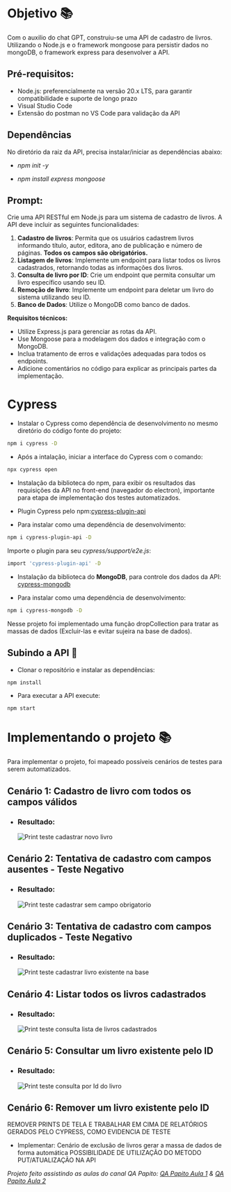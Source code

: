 # Objetivo 📚
Com o auxilio do chat GPT, construiu-se uma API de cadastro de livros. Utilizando o Node.js e o framework mongoose para persistir dados no mongoDB, o framework express para desenvolver a API.

## Pré-requisitos:

- Node.js: preferencialmente na versão 20.x LTS, para garantir compatibilidade e suporte de longo prazo 
- Visual Studio Code
- Extensão do postman no VS Code para validação da API

## Dependências

No diretório da raiz da API, precisa instalar/iniciar as dependências abaixo:
- *npm init -y*

- *npm install express mongoose*

## Prompt:

Crie uma API RESTful em Node.js para um sistema de cadastro de livros. A API deve incluir as seguintes funcionalidades:

1. **Cadastro de livros**: Permita que os usuários cadastrem livros informando título, autor, editora, ano de publicação e número de páginas. **Todos os campos são obrigatórios.**
2. **Listagem de livros**: Implemente um endpoint para listar todos os livros cadastrados, retornando todas as informações dos livros.
3. **Consulta de livro por ID**: Crie um endpoint que permita consultar um livro específico usando seu ID.
4. **Remoção de livro**: Implemente um endpoint para deletar um livro do sistema utilizando seu ID.
5. **Banco de Dados**: Utilize o MongoDB como banco de dados.

**Requisitos técnicos:**

- Utilize Express.js para gerenciar as rotas da API.
- Use Mongoose para a modelagem dos dados e integração com o MongoDB.
- Inclua tratamento de erros e validações adequadas para todos os endpoints.
- Adicione comentários no código para explicar as principais partes da implementação.

# Cypress

- Instalar o Cypress como dependência de desenvolvimento no mesmo diretório do código fonte do projeto: 

```bash
npm i cypress -D
```

- Após a intalação, iniciar a interface do Cypress com o comando: 

```bash
npx cypress open
```

- Instalação da biblioteca do npm, para exibir os resultados das requisições da API no front-end (navegador do electron), importante para etapa de implementação dos testes automatizados. 
- Plugin Cypress pelo npm:[cypress-plugin-api](https://www.npmjs.com/package/cypress-plugin-api) 

- Para instalar como uma dependência de desenvolvimento: 

```bash
npm i cypress-plugin-api -D
```

Importe o plugin para seu *cypress/support/e2e.js*: 

```bash
import 'cypress-plugin-api' -D
```


- Instalação da biblioteca do **MongoDB**, para controle dos dados da API: [cypress-mongodb](https://www.npmjs.com/package/cypress-mongodb) 

- Para instalar como uma dependência de desenvolvimento: 

```bash
npm i cypress-mongodb -D
```

Nesse projeto foi implementado uma função dropCollection para tratar as massas de dados (Excluir-las e evitar sujeira na base de dados).

## Subindo a API 🚀

- Clonar o repositório e instalar as dependências: 
 ```bash
npm install
```

- Para executar a API execute: 
 ```bash
npm start
```
# Implementando o projeto 📚
Para implementar o projeto, foi mapeado possíveis cenários de testes para serem automatizados.

## **Cenário 1: Cadastro de livro com todos os campos válidos**
- ### Resultado:
  <img src="https://github.com/cmarih/livro-api/blob/master/testes-evidencias/cadastrar-livro.png" alt="Print teste cadastrar novo livro">

## **Cenário 2: Tentativa de cadastro com campos ausentes - Teste Negativo**
- ### Resultado:
  <img src="https://github.com/cmarih/livro-api/blob/master/testes-evidencias/campo-obrigatorio.png" alt="Print teste cadastrar sem campo obrigatorio">

## **Cenário 3: Tentativa de cadastro com campos duplicados - Teste Negativo**
- ### Resultado:
  <img src="https://github.com/cmarih/livro-api/blob/master/testes-evidencias/livro-duplicado.png" alt="Print teste cadastrar livro existente na base">

## **Cenário 4: Listar todos os livros cadastrados**
- ### Resultado:
  <img src="https://github.com/cmarih/livro-api/blob/master/testes-evidencias/todos-livros.png" alt="Print teste consulta lista de livros cadastrados">

## **Cenário 5: Consultar um livro existente pelo ID**
- ### Resultado:
  <img src="https://github.com/cmarih/livro-api/blob/master/testes-evidencias/livro_id.png" alt="Print teste consulta por Id do livro">

## **Cenário 6: Remover um livro existente pelo ID**

REMOVER PRINTS DE TELA E TRABALHAR EM CIMA DE RELATÓRIOS GERADOS PELO CYPRESS, COMO EVIDENCIA DE TESTE
- Implementar:
Cenário de exclusão de livros
gerar a massa de dados de forma automática
POSSIBILIDADE DE UTILIZAÇÃO DO METODO PUT/ATUALIZAÇÃO NA API

*Projeto feito assistindo as aulas do canal QA Papito:  [QA Papito Aula 1](https://www.youtube.com/watch?v=FI65wNBKQkE&ab_channel=QAPapito) & [QA Papito Aula 2](https://www.youtube.com/watch?v=JyDQTO-DXMQ&ab_channel=QAPapito)*